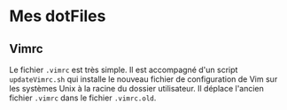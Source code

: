 # Mes dotFiles
## Vimrc
Le fichier `.vimrc` est très simple.
Il est accompagné d'un script `updateVimrc.sh` qui installe le nouveau fichier de configuration de Vim sur les systèmes Unix à la racine du dossier utilisateur.
Il déplace l'ancien fichier `.vimrc` dans le fichier `.vimrc.old`.
